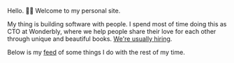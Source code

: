Hello. ✌🏻 Welcome to my personal site.

My thing is building software with people. I spend most of time doing this as CTO at Wonderbly, where we help people share their love for each other through unique and beautiful books. [We're usually hiring](https://wonderbly.jobs.personio.com/).

Below is my [feed](https://indieweb.org/h-feed) of some things I do with the rest of my time.
